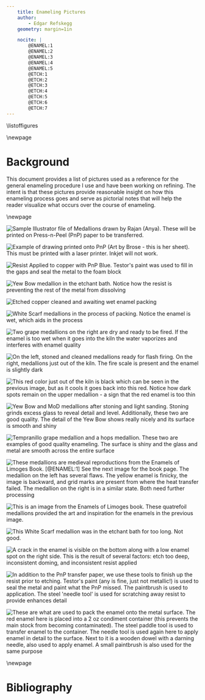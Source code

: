 ```yaml
---
    title: Enameling Pictures
    author:
        - Edgar Refskegg
    geometry: margin=1in

    nocite: |
        @ENAMEL:1
        @ENAMEL:2
        @ENAMEL:3
        @ENAMEL:4
        @ENAMEL:5
        @ETCH:1
        @ETCH:2
        @ETCH:3
        @ETCH:4
        @ETCH:5
        @ETCH:6
        @ETCH:7
---
```


\listoffigures

\newpage

# Background

This document provides a list of pictures used as a reference for the
general enameling procedure I use and have been working on refining.
The intent is that these pictures provide reasonable insight on how this
enameling process goes and serve as pictorial notes that will help the
reader visualize what occurs over the course of enameling.

\newpage

![Sample Illustrator file of Medallions drawn by Rajan (Anya). These will be printed on Press-n-Peel (PnP) paper to be transferred.](/home/statemachine/Documents/website/refskeggbrewing.github.io/assets/images/enamel38.png)

![Example of drawing printed onto PnP (Art by Brose - this is her sheet). This must be printed with a laser printer. Inkjet will not work.](/home/statemachine/Documents/website/refskeggbrewing.github.io/assets/images/enamel37.jpg)

![Resist Applied to copper with PnP Blue. Testor's paint was used to fill in the gaps and seal the metal to the foam block](/home/statemachine/Documents/website/refskeggbrewing.github.io/assets/images/enamel39.JPEG)

![Yew Bow medallion in the etchant bath. Notice how the resist is preventing the rest of the metal from dissolving](/home/statemachine/Documents/website/refskeggbrewing.github.io/assets/images/enamel2.JPEG)

![Etched copper cleaned and awaiting wet enamel packing](/home/statemachine/Documents/website/refskeggbrewing.github.io/assets/images/enamel23.JPEG)

![White Scarf medallions in the process of packing. Notice the enamel is wet, which aids in the process](/home/statemachine/Documents/website/refskeggbrewing.github.io/assets/images/enamel42.JPEG)

![Two grape medallions on the right are dry and ready to be fired. If the enamel is too wet when it goes into the kiln the water vaporizes and interferes with enamel quality](/home/statemachine/Documents/website/refskeggbrewing.github.io/assets/images/enamel43.JPEG)

![On the left, stoned and cleaned medallions ready for flash firing. On the right, medallions just out of the kiln. The fire scale is present and the enamel is slightly dark](/home/statemachine/Documents/website/refskeggbrewing.github.io/assets/images/enamel4.JPEG)

![This red color just out of the kiln is black which can be seen in the previous image, but as it cools it goes back into this red. Notice how dark spots remain on the upper medallion - a sign that the red enamel is too thin](/home/statemachine/Documents/website/refskeggbrewing.github.io/assets/images/enamel5.JPEG)

![Yew Bow and MoD medallions after stoning and light sanding. Stoning grinds excess glass to reveal detail and level. Additionally, these two are good quality. The detail of the Yew Bow shows really nicely and its surface is smooth and shiny](/home/statemachine/Documents/website/refskeggbrewing.github.io/assets/images/enamel6.JPEG)

![Tempranillo grape medallion and a hops medallion. These two are examples of good quality enameling. The surface is shiny and the glass and metal are smooth across the entire surface](/home/statemachine/Documents/website/refskeggbrewing.github.io/assets/images/enamel46.jpg)

![These medallions are medieval reproductions from the Enamels of Limoges Book. [@ENAMEL:1] See the next image for the book page. The medallion on the left has several flaws. The yellow enamel is finicky, the image is backward, and grid marks are present from where the heat transfer failed. The medallion on the right is in a similar state. Both need further processing](/home/statemachine/Documents/website/refskeggbrewing.github.io/assets/images/bacchus9.jpg)

![This is an image from the Enamels of Limoges book.[^1] These quatrefoil medallions provided the art and inspiration for the enamels in the previous image.](/home/statemachine/Documents/website/refskeggbrewing.github.io/assets/images/quatrefoil_medallions.png)

[^1]: Enamels of Limoges, 35. Medallions and Straps from a Coffret, pg. 152-153

![This White Scarf medallion was in the etchant bath for too long. Not good.](/home/statemachine/Documents/website/refskeggbrewing.github.io/assets/images/enamel31.JPEG)

![A crack in the enamel is visible on the bottom along with a low enamel spot on the right side. This is the result of several factors: etch too deep, inconsistent doming, and inconsistent resist applied](/home/statemachine/Documents/website/refskeggbrewing.github.io/assets/images/enamel34.jpg)

![In addition to the PnP transfer paper, we use these tools to finish up the resist prior to etching. Testor's paint (any is fine, just not metallic!) is used to seal the metal and paint what the PnP missed. The paintbrush is used to application. The steel 'needle tool' is used for scratching away resist to provide enhances detail](/home/statemachine/Documents/website/refskeggbrewing.github.io/assets/images/enamel48.jpg)

![These are what are used to pack the enamel onto the metal surface. The red enamel here is placed into a 2 oz condiment container (this prevents the main stock from becoming contaminated). The steel paddle tool is used to transfer enamel to the container. The needle tool is used again here to apply enamel in detail to the surface. Next to it is a wooden dowel with a darning needle, also used to apply enamel. A small paintbrush is also used for the same purpose](/home/statemachine/Documents/website/refskeggbrewing.github.io/assets/images/enamel47.jpg)

\newpage

# Bibliography 
